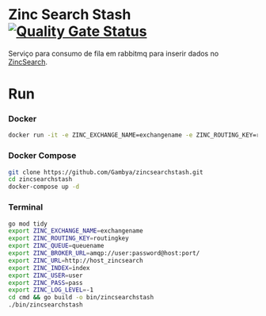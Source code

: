 # Zinc Search Stash     [![Quality Gate Status](https://sonarcloud.io/api/project_badges/measure?project=Gambya_zincsearchstash&metric=alert_status)](https://sonarcloud.io/summary/new_code?id=Gambya_zincsearchstash)


Serviço para consumo de fila em rabbitmq para inserir dados no [ZincSearch](https://docs.zincsearch.com/).

# Run

### Docker

```sh
docker run -it -e ZINC_EXCHANGE_NAME=exchangename -e ZINC_ROUTING_KEY=routingkey -e ZINC_QUEUE=queuename -e ZINC_BROKER_URL=amqp://user:password@host:port/ -e ZINC_URL=http://host_zincsearch -e ZINC_INDEX=index -e ZINC_USER=user -e ZINC_PASS=password -e ZINC_LOG_LEVEL=-1 gambya/zincsearchstash:0.0.1-alpine
```

### Docker Compose

```sh
git clone https://github.com/Gambya/zincsearchstash.git
cd zincsearchstash
docker-compose up -d
```

### Terminal

```sh
go mod tidy
export ZINC_EXCHANGE_NAME=exchangename
export ZINC_ROUTING_KEY=routingkey
export ZINC_QUEUE=queuename
export ZINC_BROKER_URL=amqp://user:password@host:port/
export ZINC_URL=http://host_zincsearch
export ZINC_INDEX=index
export ZINC_USER=user
export ZINC_PASS=pass
export ZINC_LOG_LEVEL=-1
cd cmd && go build -o bin/zincsearchstash
./bin/zincsearchstash
```

